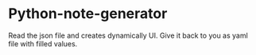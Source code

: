 # Python-note-generator
Read the json file and creates dynamically UI. Give it back to you as yaml file with filled values.

